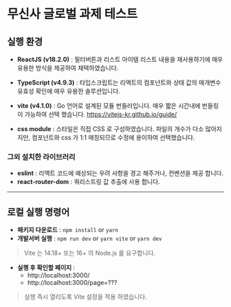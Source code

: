 # 무신사 글로벌 과제 테스트

## 실행 환경
- **ReactJS (v18.2.0)** : 필터버튼과 리스트 아이템 리스트 내용을 재사용하기에 매우 유용한 방식을 제공하여 채택하였습니다.

- **TypeScript (v4.9.3)** : 타입스크립트는 리액트의 컴포넌트와 상태 값의 매개변수 유효성 확인에 매우 유용한 솔루션입니다.

- **vite (v4.1.0)** : Go 언어로 설계된 모듈 번들러입니다. 매우 짧은 시간내에 번들링이 가능하여 선택 했습니다. https://vitejs-kr.github.io/guide/

- **css module** : 스타일은 직접 CSS 로 구성하였습니다. 파일의 개수가 다소 많아지지만, 컴포넌트와 css 가 1:1 매칭되므로 수정에 용이하여 선택했습니다.

### 그외 설치한 라이브러리
- **eslint** : 리액트 코드에 예상되는 우려 사항을 경고 해주거나, 컨벤션을 제공 합니다.
- **react-router-dom** : 쿼리스트링 값 추출에 사용 합니다.

---

## 로컬 실행 명령어

- **패키지 다운로드** : `npm install` or `yarn` 
- **개발서버 실행** : `npm run dev` or `yarn vite` or `yarn dev`
> Vite 는 14.18+ 또는 16+ 의 Node.js 를 요구합니다.
- **실행 후 확인할 페이지** :
  - http://localhost:3000/ 
  - http://localhost:3000/page=???
> 실행 즉시 열리도록 Vite 설정을 적용 하였습니다.
